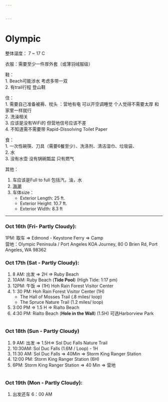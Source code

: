 ```yaml
---


---
```


<h1 id="olympic">Olympic</h1>
<p>整体温度： 7 ~ 17 C</p>
<p>衣服：需要至少一件厚外套（或薄羽绒服级）</p>
<p>鞋：<br>
1. Beach可能涉水 考虑多带一双<br>
2. 有trail行程 登山鞋</p>
<p>住：<br>
1. 需要自己准备被褥、枕头 ：营地有电 可以开空调睡觉 个人觉得不需要太厚 和家里一样就行<br>
2. 洗澡相关<br>
3. 应该是没有WiFi的 但营地信号应该不差<br>
4. 不知道需不需要带 Rapid-Dissolving Toilet Paper</p>
<p>食：<br>
1. 一次性碗筷、刀具（需要6餐至少）、洗涤剂、清洁湿巾、垃圾袋、<br>
2. 水<br>
3.  没有水壶 没有锅碗瓢盆 只有燃气</p>
<p>其他：</p>
<ol>
<li>车应该是Full to full 包括汽，油，水</li>
<li><a href="https://tidesandcurrents.noaa.gov/noaatidepredictions.html?id=9442396&amp;units=standard&amp;bdate=20201015&amp;edate=20201017&amp;timezone=LST/LDT&amp;clock=12hour&amp;datum=MLLW&amp;interval=hilo&amp;action=dailychart">海潮</a></li>
<li>车体size：
<ul>
<li>Exterior Length: 25 ft.</li>
<li>Exterior Height: 10.7 ft.</li>
<li>Exterior Width: 8.3 ft</li>
</ul>
</li>
</ol>
<hr>
<h3 id="oct-16th-fri--partly-cloudy">Oct 16th (Fri- Partly Cloudy):</h3>
<p>1PM: 取车 =&gt; Edmond - Keystone Ferry =&gt; Camp<br>
营地：Olympic Peninsula / Port Angeles KOA Journey, 80 O Brien Rd, Port Angeles, WA 98362</p>
<h3 id="oct-17th-sat---partly-cloudy">Oct 17th (Sat - Partly Cloudy):</h3>
<ol>
<li>8 AM: 出发 =&gt; 2H =&gt; Ruby Beach</li>
<li>10AM: Ruby Beach (<strong>Tide Pool</strong>)  (High Tide:  1:17 pm)</li>
<li>12PM: 午饭 =&gt; (1H) Hoh Rain Forest Visitor Center</li>
<li>1: 30 PM: Hoh Rain Forest Visitor Center (1H)
<ul>
<li>The Hall of Mosses Trail (.8 miles/ loop)</li>
<li>The Spruce Nature Trail (1.2 miles/ loop)</li>
</ul>
</li>
<li>3:00 PM =&gt; 1.5 H =&gt; Rialto Beach</li>
<li>4:30 PM:  Rialto Beach (<strong>Hole in the Wall</strong>) (1.5H) 可选Harborview Park</li>
</ol>
<p><img src="https://drive.google.com/uc?export=view&amp;id=1WPtLVcOmSN-rRgfni6a1oZNXP6Wm112_" alt=""></p>
<h3 id="oct-18th-sun---partly-cloudy">Oct 18th (Sun - Partly Cloudy)</h3>
<ol>
<li>9 AM: 出发 =&gt; 1.5H=&gt; Sol Duc Falls Nature Trail</li>
<li>10:30AM: Sol Duc Falls  (1.6M / Loop) - 1H</li>
<li>11:30 AM:  Sol Duc Falls =&gt; 40Min =&gt; Storm King Ranger Station</li>
<li>12:00 PM: Storm King Ranger Station (6H)</li>
<li>6PM: Storm King Ranger Station =&gt; 40 Min =&gt; 营地</li>
</ol>
<p><img src="https://drive.google.com/uc?export=view&amp;id=1sE8xi7QZioOgBQsweKpJdubwGpye7669" alt=""></p>
<h3 id="oct-19th-mon---partly-cloudy">Oct 19th (Mon - Partly Cloudy):</h3>
<ol>
<li>出发还车 6：00 AM</li>
</ol>

